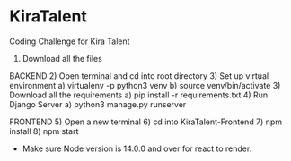 # KiraTalent
Coding Challenge for Kira Talent

1) Download all the files

BACKEND
2) Open terminal and cd into root directory
3) Set up virtual environment
    a) virtualenv -p python3 venv
    b) source venv/bin/activate
3) Download all the requirements
    a) pip install -r requirements.txt
4) Run Django Server
    a) python3 manage.py runserver

FRONTEND
5) Open a new terminal
6) cd into KiraTalent-Frontend
7) npm install
8) npm start


* Make sure Node version is 14.0.0 and over for react to render.